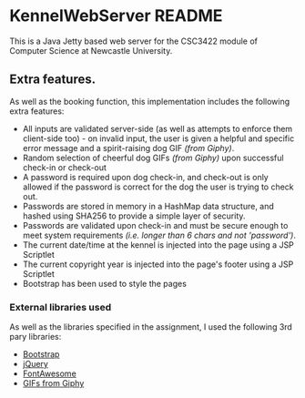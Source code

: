 # KennelWebServer README
This is a Java Jetty based web server for the CSC3422 module of Computer Science at Newcastle University.

## Extra features.
As well as the booking function, this implementation includes the following extra features:
- All inputs are validated server-side (as well as attempts to enforce them client-side too) - on invalid input, the user is given a helpful and specific error message and a spirit-raising dog GIF _(from Giphy)_.
- Random selection of cheerful dog GIFs _(from Giphy)_ upon successful check-in or check-out
- A password is required upon dog check-in, and check-out is only allowed if the password is correct for the dog the user is trying to check out.
- Passwords are stored in memory in a HashMap data structure, and hashed using SHA256 to provide a simple layer of security.
- Passwords are validated upon check-in and must be secure enough to meet system requirements _(i.e. longer than 6 chars and not 'password')_.
- The current date/time at the kennel is injected into the page using a JSP Scriptlet
- The current copyright year is injected into the page's footer using a JSP Scriptlet
- Bootstrap has been used to style the pages

### External libraries used
As well as the libraries specified in the assignment, I used the following 3rd pary libraries:
- [Bootstrap](https://getbootstrap.com/)
- [jQuery](https://jquery.com/)
- [FontAwesome](http://fontawesome.io/)
- [GIFs from Giphy](https://giphy.com)